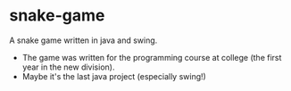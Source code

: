 snake-game
==========

A snake game written in java and swing.

* The game was written for the programming course at college (the first year in the new division).
* Maybe it's the last java project (especially swing!)